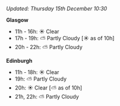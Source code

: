 *Updated: Thursday 15th December 10:30*

**Glasgow**

* 11h - 16h: :sunny: Clear
* 17h - 19h: :partly_sunny: Partly Cloudy [:sunny: as of 10h]
* 20h - 22h: :partly_sunny: Partly Cloudy

**Edinburgh**

* 11h - 18h: :sunny: Clear
* 19h: :partly_sunny: Partly Cloudy
* 20h: :sunny: Clear [:partly_sunny: as of 10h]
* 21h, 22h: :partly_sunny: Partly Cloudy
